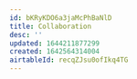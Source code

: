 ```yaml
---
id: bKRyKDO6a3jaMcPhBaNlD
title: Collaboration
desc: ''
updated: 1644211877299
created: 1642564314004
airtableId: recqZJsu0ofIkq4TG
---
```


